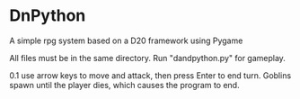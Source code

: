 # DnPython
A simple rpg system based on a D20 framework using Pygame

All files must be in the same directory. Run "dandpython.py" for gameplay.

0.1 use arrow keys to move and attack, then press Enter to end turn. Goblins spawn until the player dies, which causes the program to end.
